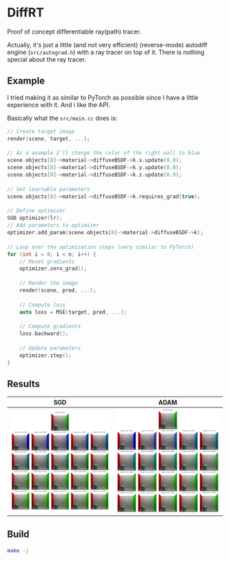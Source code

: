 # DiffRT

Proof of concept differentiable ray(path) tracer.

Actually, it's just a little (and not very efficient) (reverse-mode) autodiff engine (`src/autograd.h`) with a ray tracer on top of it. There is nothing special about the ray tracer.

## Example

I tried making it as similar to PyTorch as possible since I have a little experience with it. And i like the API.

Basically what the `src/main.cc` does is:

```c++
// Create target image
render(scene, target, ...);

// As a axample I'll change the color of the right wall to blue
scene.objects[8]->material->diffuseBSDF->k.x.update(0.0);
scene.objects[8]->material->diffuseBSDF->k.y.update(0.0);
scene.objects[8]->material->diffuseBSDF->k.z.update(0.9);

// Set learnable parameters
scene.objects[8]->material->diffuseBSDF->k.requires_grad(true);

// Define optimizer
SGD optimizer(lr);
// Add parameters to optimizer
optimizer.add_param(scene.objects[8]->material->diffuseBSDF->k);

// Loop over the optimization steps (very similar to PyTorch)
for (int i = 0; i < n; i++) {
    // Reset gradients
    optimizer.zero_grad();

    // Render the image
    render(scene, pred, ...);

    // Compute loss
    auto loss = MSE(target, pred, ...);

    // Compute gradients
    loss.backward();

    // Update parameters
    optimizer.step();
}
```

## Results

|      SGD      |      ADAM      | 
|:-------------:|:--------------:|
|![SGD](sgd.png)|![SGD](adam.png)|

## Build
```bash
make -j
```